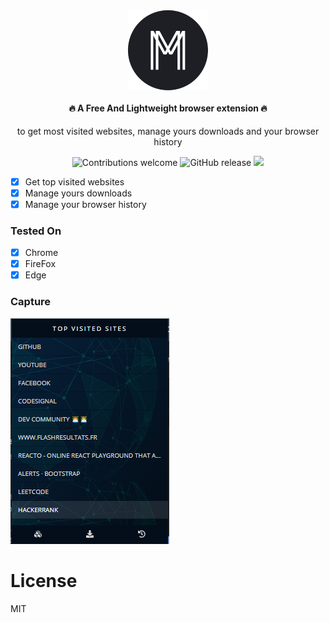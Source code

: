 <div align="center">
  <img src="public/icons/icon128.png"><br /><br />
  <h4 style="margin-top:0">🔥 A Free And Lightweight browser extension 🔥</h4>
  <p>to get most visited websites, manage yours downloads and your browser history</p>

  ![Contributions welcome](https://img.shields.io/badge/contributions-welcome-brightgreen) ![GitHub release](https://img.shields.io/github/release/Chromo-lib/moster/all?logo=GitHub) ![](https://badgen.net/github/license/Chromo-lib/moster)

</div>

- [x] Get top visited websites
- [x] Manage yours downloads
- [x] Manage your browser history

### Tested On
- [x] Chrome
- [x] FireFox
- [x] Edge

### Capture
![MosterSites](captures/moster.png)

# License
MIT
